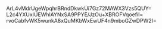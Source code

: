 ArL4vMdrUgeWpqhrBRndDkwkUi7Gz72MAWX3Vzs5QUY=
L2c4YXUxIUEWhlAYNxSA9PPYE/JzOu+XBROFVqoefiI=
rvoCabfvWK5wunkA8xQuMKbWxEwUF4n9mboGZwDPW2I=
